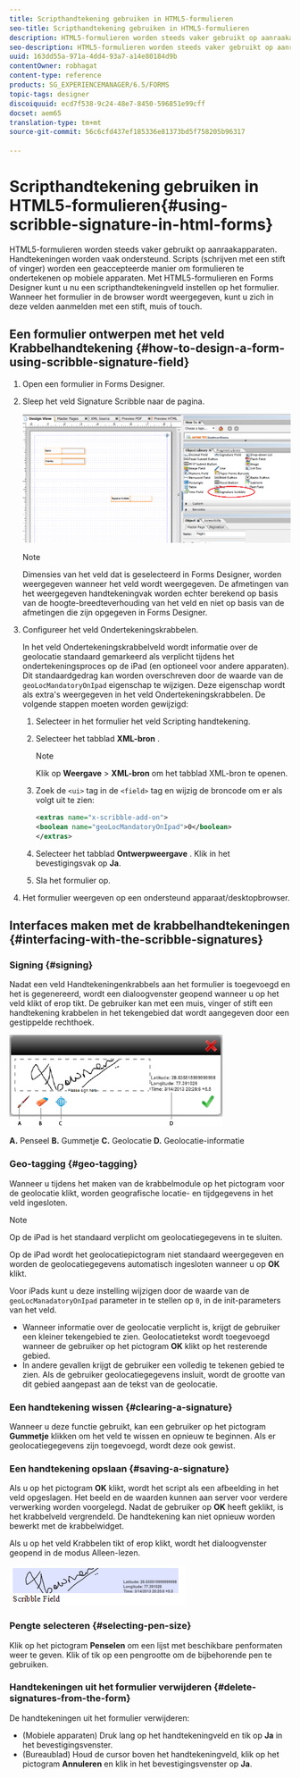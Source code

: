 ```yaml
---
title: Scripthandtekening gebruiken in HTML5-formulieren
seo-title: Scripthandtekening gebruiken in HTML5-formulieren
description: HTML5-formulieren worden steeds vaker gebruikt op aanraakapparaten en handtekeningen worden vaak ondersteund. Het ondertekenen van documenten op mobiele apparaten wordt een geaccepteerde manier om formulieren te ondertekenen op mobiele apparaten.
seo-description: HTML5-formulieren worden steeds vaker gebruikt op aanraakapparaten en handtekeningen worden vaak ondersteund. Het ondertekenen van documenten op mobiele apparaten wordt een geaccepteerde manier om formulieren te ondertekenen op mobiele apparaten.
uuid: 163dd55a-971a-4dd4-93a7-a14e80184d9b
contentOwner: robhagat
content-type: reference
products: SG_EXPERIENCEMANAGER/6.5/FORMS
topic-tags: designer
discoiquuid: ecd7f538-9c24-48e7-8450-596851e99cff
docset: aem65
translation-type: tm+mt
source-git-commit: 56c6cfd437ef185336e81373bd5f758205b96317

---
```



# Scripthandtekening gebruiken in HTML5-formulieren{#using-scribble-signature-in-html-forms}

HTML5-formulieren worden steeds vaker gebruikt op aanraakapparaten. Handtekeningen worden vaak ondersteund. Scripts (schrijven met een stift of vinger) worden een geaccepteerde manier om formulieren te ondertekenen op mobiele apparaten. Met HTML5-formulieren en Forms Designer kunt u nu een scripthandtekeningveld instellen op het formulier. Wanneer het formulier in de browser wordt weergegeven, kunt u zich in deze velden aanmelden met een stift, muis of touch.

## Een formulier ontwerpen met het veld Krabbelhandtekening {#how-to-design-a-form-using-scribble-signature-field}

1. Open een formulier in Forms Designer.
1. Sleep het veld Signature Scribble naar de pagina.

   ![designer_scribble](assets/designer_scribble.png)

   >[!NOTE]
   >
   >Dimensies van het veld dat is geselecteerd in Forms Designer, worden weergegeven wanneer het veld wordt weergegeven. De afmetingen van het weergegeven handtekeningvak worden echter berekend op basis van de hoogte-breedteverhouding van het veld en niet op basis van de afmetingen die zijn opgegeven in Forms Designer.

1. Configureer het veld Ondertekeningskrabbelen.

   In het veld Ondertekeningskrabbelveld wordt informatie over de geolocatie standaard gemarkeerd als verplicht tijdens het ondertekeningsproces op de iPad (en optioneel voor andere apparaten). Dit standaardgedrag kan worden overschreven door de waarde van de `geoLocMandatoryOnIpad` eigenschap te wijzigen. Deze eigenschap wordt als extra&#39;s weergegeven in het veld Ondertekeningskrabbelen. De volgende stappen moeten worden gewijzigd:

   1. Selecteer in het formulier het veld Scripting handtekening.
   1. Selecteer het tabblad **XML-bron** .

      >[!NOTE]
      >
      >Klik op **Weergave** > **XML-bron** om het tabblad XML-bron te openen.

   1. Zoek de `<ui>` tag in de `<field>` tag en wijzig de broncode om er als volgt uit te zien:

      ```xml
      <extras name="x-scribble-add-on">
      <boolean name="geoLocMandatoryOnIpad">0</boolean>
      </extras>
      ```

   1. Selecteer het tabblad **Ontwerpweergave** . Klik in het bevestigingsvak op **Ja**.
   1. Sla het formulier op.

1. Het formulier weergeven op een ondersteund apparaat/desktopbrowser.

## Interfaces maken met de krabbelhandtekeningen {#interfacing-with-the-scribble-signatures}

### Signing {#signing}

Nadat een veld Handtekeningenkrabbels aan het formulier is toegevoegd en het is gegenereerd, wordt een dialoogvenster geopend wanneer u op het veld klikt of erop tikt. De gebruiker kan met een muis, vinger of stift een handtekening krabbelen in het tekengebied dat wordt aangegeven door een gestippelde rechthoek.

![geolocatie](assets/geolocation.png)

**A.** Penseel **B.** Gummetje **C.** Geolocatie **D.** Geolocatie-informatie

### Geo-tagging {#geo-tagging}

Wanneer u tijdens het maken van de krabbelmodule op het pictogram voor de geolocatie klikt, worden geografische locatie- en tijdgegevens in het veld ingesloten.

>[!NOTE]
Op de iPad is het standaard verplicht om geolocatiegegevens in te sluiten.

Op de iPad wordt het geolocatiepictogram niet standaard weergegeven en worden de geolocatiegegevens automatisch ingesloten wanneer u op **OK** klikt.

Voor iPads kunt u deze instelling wijzigen door de waarde van de `geoLocManadatoryOnIpad` parameter in te stellen op `0`, in de init-parameters van het veld.

* Wanneer informatie over de geolocatie verplicht is, krijgt de gebruiker een kleiner tekengebied te zien. Geolocatietekst wordt toegevoegd wanneer de gebruiker op het pictogram **OK** klikt op het resterende gebied.
* In andere gevallen krijgt de gebruiker een volledig te tekenen gebied te zien. Als de gebruiker geolocatiegegevens insluit, wordt de grootte van dit gebied aangepast aan de tekst van de geolocatie.

### Een handtekening wissen {#clearing-a-signature}

Wanneer u deze functie gebruikt, kan een gebruiker op het pictogram **Gummetje** klikken om het veld te wissen en opnieuw te beginnen. Als er geolocatiegegevens zijn toegevoegd, wordt deze ook gewist.

### Een handtekening opslaan {#saving-a-signature}

Als u op het pictogram **OK** klikt, wordt het script als een afbeelding in het veld opgeslagen. Het beeld en de waarden kunnen aan server voor verdere verwerking worden voorgelegd. Nadat de gebruiker op **OK** heeft geklikt, is het krabbelveld vergrendeld. De handtekening kan niet opnieuw worden bewerkt met de krabbelwidget.

Als u op het veld Krabbelen tikt of erop klikt, wordt het dialoogvenster geopend in de modus Alleen-lezen.

![3](assets/3.png)

### Pengte selecteren {#selecting-pen-size}

Klik op het pictogram **Penselen** om een lijst met beschikbare penformaten weer te geven. Klik of tik op een pengrootte om de bijbehorende pen te gebruiken.

### Handtekeningen uit het formulier verwijderen {#delete-signatures-from-the-form}

De handtekeningen uit het formulier verwijderen:

* (Mobiele apparaten) Druk lang op het handtekeningveld en tik op **Ja** in het bevestigingsvenster.
* (Bureaublad) Houd de cursor boven het handtekeningveld, klik op het pictogram **Annuleren** en klik in het bevestigingsvenster op **Ja**.
